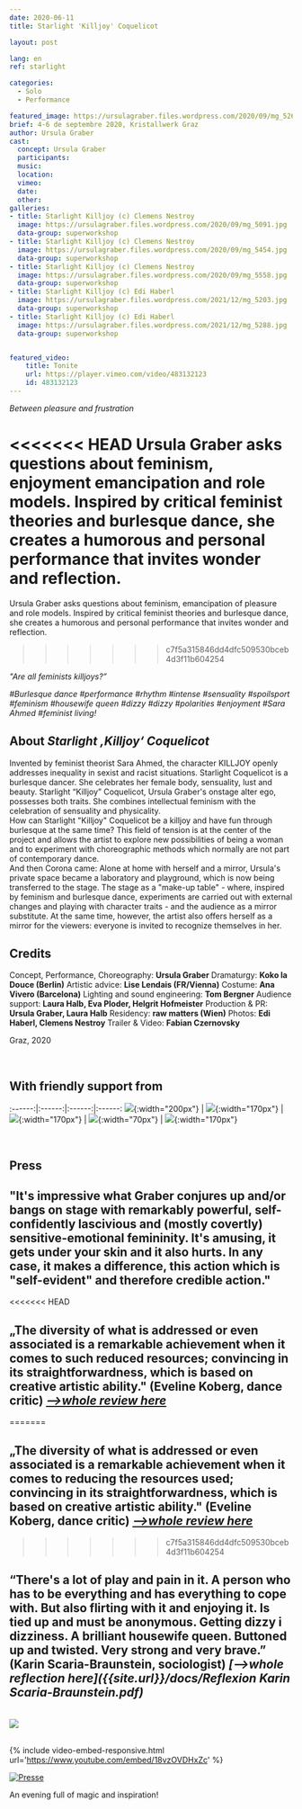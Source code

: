 ```yaml
---
date: 2020-06-11
title: Starlight 'Killjoy' Coquelicot

layout: post

lang: en
ref: starlight

categories:
  - Solo
  - Performance

featured_image: https://ursulagraber.files.wordpress.com/2020/09/mg_5269.jpg?w=500&fit=crop
brief: 4-6 de septembre 2020, Kristallwerk Graz
author: Ursula Graber
cast:
  concept: Ursula Graber
  participants:
  music:
  location:
  vimeo:
  date:
  other:
galleries:
- title: Starlight Killjoy (c) Clemens Nestroy
  image: https://ursulagraber.files.wordpress.com/2020/09/mg_5091.jpg
  data-group: superworkshop
- title: Starlight Killjoy (c) Clemens Nestroy
  image: https://ursulagraber.files.wordpress.com/2020/09/mg_5454.jpg
  data-group: superworkshop
- title: Starlight Killjoy (c) Clemens Nestroy
  image: https://ursulagraber.files.wordpress.com/2020/09/mg_5558.jpg
  data-group: superworkshop
- title: Starlight Killjoy (c) Edi Haberl
  image: https://ursulagraber.files.wordpress.com/2021/12/mg_5203.jpg
  data-group: superworkshop
- title: Starlight Killjoy (c) Edi Haberl
  image: https://ursulagraber.files.wordpress.com/2021/12/mg_5288.jpg
  data-group: superworkshop


featured_video:
    title: Tonite
    url: https://player.vimeo.com/video/483132123
    id: 483132123
---
```


*Between pleasure and frustration*


<<<<<<< HEAD
Ursula Graber asks questions about feminism, enjoyment emancipation and role models. Inspired by critical feminist theories and burlesque dance, she creates a humorous and personal performance that invites wonder and reflection.   
=======
Ursula Graber asks questions about feminism, emancipation of pleasure and role models. Inspired by critical feminist theories and burlesque dance, she creates a humorous and personal performance that invites wonder and reflection.
>>>>>>> c7f5a315846dd4dfc509530bceb4d3f11b604254


*"Are all feminists killjoys?”*



*#Burlesque dance #performance #rhythm #intense #sensuality #spoilsport #feminism #housewife queen #dizzy #dizzy #polarities #enjoyment #Sara Ahmed #feminist living!*



<!--plop-->

## About *Starlight ‚Killjoy‘ Coquelicot*


Invented by feminist theorist Sara Ahmed, the character KILLJOY openly addresses inequality in sexist and racist situations.
Starlight Coquelicot is a burlesque dancer. She celebrates her female body, sensuality, lust and beauty.
Starlight “Killjoy” Coquelicot, Ursula Graber's onstage alter ego, possesses both traits. She combines intellectual feminism with the celebration of sensuality and physicality.
<br>
How can Starlight "Killjoy" Coquelicot be a killjoy and have fun through burlesque at the same time? This field of tension is at the center of the project and allows the artist to explore new possibilities of being a woman and to experiment with choreographic methods which normally are not part of contemporary dance.
<br>
And then Corona came: Alone at home with herself and a mirror, Ursula's private space became a laboratory and playground, which is now being transferred to the stage. The stage as a "make-up table" - where, inspired by feminism and burlesque dance, experiments are carried out with external changes and playing with character traits - and the audience as a mirror substitute. At the same time, however, the artist also offers herself as a mirror for the viewers: everyone is invited to recognize themselves in her.




<!--plop-->

## Credits


Concept, Performance, Choreography: 	**Ursula Graber**
Dramaturgy:	**Koko la Douce (Berlin)**
Artistic advice:	**Lise Lendais (FR/Vienna)**
Costume:	**Ana Vivero (Barcelona)**
Lighting and sound engineering:	**Tom Bergner**
Audience support:	**Laura Halb, Eva Ploder, Helgrit Hofmeister**
Production & PR:	**Ursula Graber, Laura Halb**
Residency:	**raw matters (Wien)**
Photos: 	**Edi Haberl, Clemens Nestroy**
Trailer & Video: **Fabian Czernovsky**

Graz, 2020

<br>

## With friendly support from

:------:|:------:|:------:|:------:
![]({{site.url}}/images/logograz.png){:width="200px"} | ![]({{site.url}}/images/logolandstmk.png){:width="170px"} | ![]({{site.url}}/images/logodat.png){:width="170px"} | ![]({{site.url}}/images/logokristallwerk.png){:width="70px"} | ![]({{site.url}}/images/logolaut.png){:width="170px"}

<br>

## Press


## "It's impressive what Graber conjures up and/or bangs on stage with remarkably powerful, self-confidently lascivious and (mostly covertly) sensitive-emotional femininity. It's amusing, it gets under your skin and it also hurts. In any case, it makes a difference, this action which is "self-evident" and therefore credible action."



<<<<<<< HEAD
## „The diversity of what is addressed or even associated is a remarkable achievement when it comes to such reduced resources; convincing in its straightforwardness, which is based on creative artistic ability." (Eveline Koberg, dance critic) <i><a href="https://www.tanz.at/index.php/kritiken/kritiken-2020/2381-ursula-graber-starlight-killjoy-coquelicot">-->whole review here</a></i>   
=======
## „The diversity of what is addressed or even associated is a remarkable achievement when it comes to reducing the resources used; convincing in its straightforwardness, which is based on creative artistic ability." (Eveline Koberg, dance critic) <i><a href="https://www.tanz.at/index.php/kritiken/kritiken-2020/2381-ursula-graber-starlight-killjoy-coquelicot">-->whole review here</a></i>
>>>>>>> c7f5a315846dd4dfc509530bceb4d3f11b604254



## “There's a lot of play and pain in it. A person who has to be everything and has everything to cope with. But also flirting with it and enjoying it. Is tied up and must be anonymous. Getting dizzy i dizziness. A brilliant housewife queen. Buttoned up and twisted. Very strong and very brave.” (Karin Scaria-Braunstein, sociologist)  <i>[-->whole reflection here]({{site.url}}/docs/Reflexion Karin Scaria-Braunstein.pdf)</i>

<br>

<div class="long-center-image">
  <a href="https://www.tanz.at/index.php/kritiken/kritiken-2020/2381-ursula-graber-starlight-killjoy-coquelicot" title="" data-caption="" data-id="" data-group="">
    <img src="https://ursulagraber.files.wordpress.com/2021/12/ausschnitt-des-artikels-mit-hinweis-quadrat2.png"/>
  </a>
 </div>

<br>

{% include video-embed-responsive.html url='https://www.youtube.com/embed/18vzOVDHxZc' %}





[![Presse](https://ursulagraber.files.wordpress.com/2020/08/artikel.png?w=300)](https://ursulagraber.files.wordpress.com/2020/08/artikel-kleine-zeitung.jpg)






<!--plop-->

An evening full of magic and inspiration! <br />


<!--[![Totem](https://i.vimeocdn.com/video/746500438_640.jpg)](https://player.vimeo.com/video/306702195)-->
